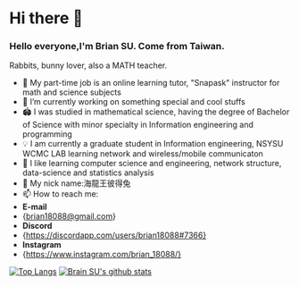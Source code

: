 # Hi there 👋

### Hello everyone,I'm Brian SU. Come from Taiwan.
Rabbits, bunny lover, also a MATH teacher.
- 📝 My part-time job is an online learning tutor, "Snapask" instructor for math and science subjects
- 🔭 I’m currently working on something special and cool stuffs
- 🏟  I was studied in mathematical science, having the degree of Bachelor of Science with minor specialty in Information engineering and programming
- 💡  I am currently a graduate student in Information engineering, NSYSU WCMC LAB learning network and wireless/mobile communicaton  
- 🌱  I like learning computer science and engineering, network structure, data-science and statistics analysis
- 🐰 My nick name:海龍王彼得兔
- 📫 How to reach me:
- **E-mail**
- {brian18088@gmail.com}  
- **Discord**
- {https://discordapp.com/users/brian18088#7366}
- **Instagram**
- {https://www.instagram.com/brian_18088/}


[![Top Langs](https://github-readme-stats.vercel.app/api/top-langs/?username=brian09088)](https://github.com/brian09088/github-readme-stats)
[![Brain SU's github stats](https://github-readme-stats.vercel.app/api?username=brian09088)](https://github.com/brian09088/github-readme-stats)
